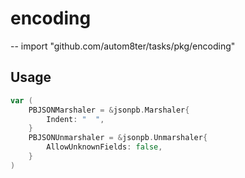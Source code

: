# encoding
--
    import "github.com/autom8ter/tasks/pkg/encoding"


## Usage

```go
var (
	PBJSONMarshaler = &jsonpb.Marshaler{
		Indent: "  ",
	}
	PBJSONUnmarshaler = &jsonpb.Unmarshaler{
		AllowUnknownFields: false,
	}
)
```
